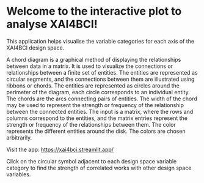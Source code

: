# Welcome to the interactive plot to analyse XAI4BCI!

This application helps visualise the variable categories for each axis of the XAI4BCI design space.

A chord diagram is a graphical method of displaying the relationships between data in a matrix. 
It is used to visualize the connections or relationships between a finite set of entities. 
The entities are represented as circular segments, and the connections between them are illustrated using ribbons or chords. 
The entities are represented as circles around the perimeter of the diagram, each circle corresponds to an individual entity. 
The chords are the arcs connecting pairs of entities. The width of the chord may be used to represent the strength or frequency 
of the relationship between the connected entities. The input is a matrix, where the rows and columns correspond to the entities, and the matrix entries represent the strength or frequency of the relationships between them. The color represents the different entities around the disk. The colors are chosen arbitrarily.

Visit the app: https://xai4bci.streamlit.app/

Click on the circular symbol adjacent to each design space variable category to find the strength of correlated works with other design space variables.
